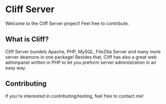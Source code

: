 Cliff Server
=============

Welcome to the Cliff Server project! Feel free to contribute.

What is Cliff?
-------

Cliff Server bundels Apache, PHP, MySQL, FileZilla Server and many more server deamons in one package!
Besides that, Cliff has also a great web adminpanel written in PHP to let you preform server administration in an easy way.


Contributing
------------

If you're interested in contributing/testing, feel free to contact me!